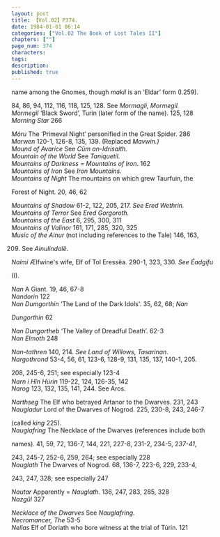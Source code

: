 ```yaml
---
layout: post
title: 【Vol.02】P374.
date: 1984-01-01 06:14
categories: ["Vol.02 The Book of Lost Tales II"]
chapters: [""]
page_num: 374
characters: 
tags: 
description: 
published: true
---
```


<p style="text-indent: 0;">
name among the Gnomes, though <I>makil</I> is an ‘Eldar’ form (I.259).
</p>

84, 86, 94, 112, 116, 118, 125, 128. See <I>Mormagli, Mormegil.<BR>Mormegil</I>    ‘Black Sword’, Turin (later form of the name). 125, 128<BR><I>Morning Star</I>    266

<I>Móru</I>   The ‘Primeval Night’ personified in the Great Spider. 286<BR><I>Morwen</I>     120-1, 126-8, 135, 139. (Replaced <I>Mavwin.)<BR>Mound of Avarice</I>    See <I>Cûm an-Idrisaith.<BR>Mountain of the World</I>    See <I>Taniquetil.<BR>Mountains of Darkness    = Mountains of Iron</I>. 162<BR><I>Mountains of Iron</I>    See <I>Iron Mountains.<BR>Mountains of Night</I>    The mountains on which grew Taurfuin, the

Forest of Night. 20, 46, 62

<I>Mountains of Shadow</I>    61-2, 122, 205, 217. <I>See Ered Wethrin.<BR>Mountains of Terror</I>    See <I>Ered Gorgoroth.<BR>Mountains of the East</I>    6, 295, 300, 311<BR><I>Mountains of Valinor</I>    161, 171, 285, 320, 325<BR><I>Music of the Ainur</I>    (not including references to the Tale) 146, 163,

209. See <I>Ainulindalë</I>.

<I>Naimi</I>   Ælfwine's wife, Elf of Tol Eressëa. 290-1, 323, 330. <I>See Éadgifu</I>

(I).

<I>Nan</I>    A Giant. 19, 46, 67-8<BR><I>Nandorin</I>    122<BR><I>Nan Dumgorthin</I>    ‘The Land of the Dark Idols'.  35, 62, 68; <I>Nan</I>

<I>Dungorthin</I> 62

<I>Nan Dungortheb</I>    ‘The Valley of Dreadful Death’. 62-3<BR><I>Nan Elmoth</I>    248

<I>Nan-tathren</I>     140, 214. <I>See Land of Willows, Tasarinan.<BR>Nargothrond</I>    53-4, 56, 61, 123-6, 128-9, 131, 135, 137, 140-1, 205.

208, 245-6, 251; see especially 123-4<BR><I>Narn i Hîn Húrin</I>   119-22, 124, 126-35, 142<SUP><BR></SUP><I>Narog</I>     123, 132, 135, 141, 244. See Aros.

<I>Narthseg</I>    The Elf who betrayed Artanor to the Dwarves. 231, 243<BR><I>Naugladur</I>    Lord of the Dwarves of Nogrod. 225, 230-8, 243, 246-7

(called <I>king</I> 225).<BR><I>Nauglafring</I>    The Necklace of the Dwarves (references include both

names). 41, 59, 72, 136-7, 144, 221, 227-8, 231-2, 234-5, 2<I>37-41</I>,

243, 245-7, 252-6, 259, 264; see especially 228<BR><I>Nauglath</I>    The Dwarves of Nogrod. 68, 136-7, 223-6, 229, 233-4,

243, 247, 328; see especially 247

<I>Nautar</I>    Apparently = <I>Nauglath</I>. 136, 247, 283, 285, 328<BR><I>Nazgûl</I>   327

<I>Necklace of the Dwarves</I>    See <I>Nauglafring.<BR>Necromancer, The</I>     53-5<BR><I>Nellas</I>    Elf of Doriath who bore witness at the trial of Túrin. 121

